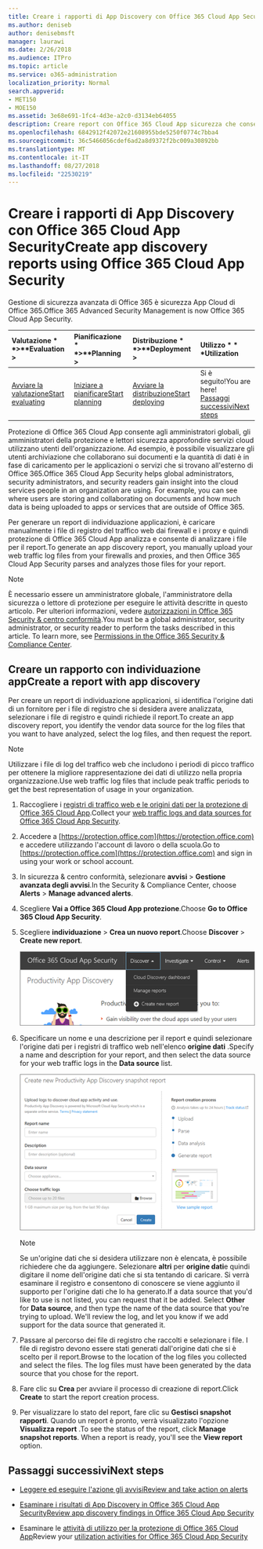 ```yaml
---
title: Creare i rapporti di App Discovery con Office 365 Cloud App Security
ms.author: deniseb
author: denisebmsft
manager: laurawi
ms.date: 2/26/2018
ms.audience: ITPro
ms.topic: article
ms.service: o365-administration
localization_priority: Normal
search.appverid:
- MET150
- MOE150
ms.assetid: 3e68e691-1fc4-4d3e-a2c0-d3134eb64055
description: Creare report con Office 365 Cloud App sicurezza che consentono di comprendere come vengono utilizzati gli utenti dell'organizzazione Office 365 e altre applicazioni.
ms.openlocfilehash: 6842912f42072e21608955bde5250f0774c7bba4
ms.sourcegitcommit: 36c5466056cdef6ad2a8d9372f2bc009a30892bb
ms.translationtype: MT
ms.contentlocale: it-IT
ms.lasthandoff: 08/27/2018
ms.locfileid: "22530219"
---
```

# <a name="create-app-discovery-reports-using-office-365-cloud-app-security"></a><span data-ttu-id="d1d95-103">Creare i rapporti di App Discovery con Office 365 Cloud App Security</span><span class="sxs-lookup"><span data-stu-id="d1d95-103">Create app discovery reports using Office 365 Cloud App Security</span></span>

<span data-ttu-id="d1d95-104">Gestione di sicurezza avanzata di Office 365 è sicurezza App Cloud di Office 365.</span><span class="sxs-lookup"><span data-stu-id="d1d95-104">Office 365 Advanced Security Management is now Office 365 Cloud App Security.</span></span>
  
|<span data-ttu-id="d1d95-105">Valutazione * *\>**</span><span class="sxs-lookup"><span data-stu-id="d1d95-105">****Evaluation** \>**</span></span>|<span data-ttu-id="d1d95-106">Pianificazione * *\>**</span><span class="sxs-lookup"><span data-stu-id="d1d95-106">****Planning** \>**</span></span>|<span data-ttu-id="d1d95-107">Distribuzione * *\>**</span><span class="sxs-lookup"><span data-stu-id="d1d95-107">****Deployment** \>**</span></span>|<span data-ttu-id="d1d95-108">Utilizzo \* \* \*</span><span class="sxs-lookup"><span data-stu-id="d1d95-108">****Utilization****</span></span>|
|:-----|:-----|:-----|:-----|
|[<span data-ttu-id="d1d95-109">Avviare la valutazione</span><span class="sxs-lookup"><span data-stu-id="d1d95-109">Start evaluating</span></span>](office-365-cas-overview.md) <br/> |[<span data-ttu-id="d1d95-110">Iniziare a pianificare</span><span class="sxs-lookup"><span data-stu-id="d1d95-110">Start planning</span></span>](get-ready-for-office-365-cas.md) <br/> |[<span data-ttu-id="d1d95-111">Avviare la distribuzione</span><span class="sxs-lookup"><span data-stu-id="d1d95-111">Start deploying</span></span>](turn-on-office-365-cas.md) <br/> |<span data-ttu-id="d1d95-112">Si è seguito!</span><span class="sxs-lookup"><span data-stu-id="d1d95-112">You are here!</span></span>  <br/> [<span data-ttu-id="d1d95-113">Passaggi successivi</span><span class="sxs-lookup"><span data-stu-id="d1d95-113">Next steps</span></span>](#next-steps) <br/> |
   
<span data-ttu-id="d1d95-p101">Protezione di Office 365 Cloud App consente agli amministratori globali, gli amministratori della protezione e lettori sicurezza approfondire servizi cloud utilizzano utenti dell'organizzazione. Ad esempio, è possibile visualizzare gli utenti archiviazione che collaborano sui documenti e la quantità di dati è in fase di caricamento per le applicazioni o servizi che si trovano all'esterno di Office 365.</span><span class="sxs-lookup"><span data-stu-id="d1d95-p101">Office 365 Cloud App Security helps global administrators, security administrators, and security readers gain insight into the cloud services people in an organization are using. For example, you can see where users are storing and collaborating on documents and how much data is being uploaded to apps or services that are outside of Office 365.</span></span>
  
<span data-ttu-id="d1d95-116">Per generare un report di individuazione applicazioni, è caricare manualmente i file di registro del traffico web dai firewall e i proxy e quindi protezione di Office 365 Cloud App analizza e consente di analizzare i file per il report.</span><span class="sxs-lookup"><span data-stu-id="d1d95-116">To generate an app discovery report, you manually upload your web traffic log files from your firewalls and proxies, and then Office 365 Cloud App Security parses and analyzes those files for your report.</span></span>
  
> [!NOTE]
> <span data-ttu-id="d1d95-p102">È necessario essere un amministratore globale, l'amministratore della sicurezza o lettore di protezione per eseguire le attività descritte in questo articolo. Per ulteriori informazioni, vedere [autorizzazioni in Office 365 Security &amp; centro conformità](permissions-in-the-security-and-compliance-center.md).</span><span class="sxs-lookup"><span data-stu-id="d1d95-p102">You must be a global administrator, security administrator, or security reader to perform the tasks described in this article. To learn more, see [Permissions in the Office 365 Security &amp; Compliance Center](permissions-in-the-security-and-compliance-center.md).</span></span> 
  
## <a name="create-a-report-with-app-discovery"></a><span data-ttu-id="d1d95-119">Creare un rapporto con individuazione app</span><span class="sxs-lookup"><span data-stu-id="d1d95-119">Create a report with app discovery</span></span>

<span data-ttu-id="d1d95-120">Per creare un report di individuazione applicazioni, si identifica l'origine dati di un fornitore per i file di registro che si desidera avere analizzata, selezionare i file di registro e quindi richiede il report.</span><span class="sxs-lookup"><span data-stu-id="d1d95-120">To create an app discovery report, you identify the vendor data source for the log files that you want to have analyzed, select the log files, and then request the report.</span></span>
  
> [!NOTE]
> <span data-ttu-id="d1d95-121">Utilizzare i file di log del traffico web che includono i periodi di picco traffico per ottenere la migliore rappresentazione dei dati di utilizzo nella propria organizzazione.</span><span class="sxs-lookup"><span data-stu-id="d1d95-121">Use web traffic log files that include peak traffic periods to get the best representation of usage in your organization.</span></span> 
  
1. <span data-ttu-id="d1d95-122">Raccogliere i [registri di traffico web e le origini dati per la protezione di Office 365 Cloud App](web-traffic-logs-and-data-sources-for-ocas.md).</span><span class="sxs-lookup"><span data-stu-id="d1d95-122">Collect your [web traffic logs and data sources for Office 365 Cloud App Security](web-traffic-logs-and-data-sources-for-ocas.md).</span></span>
    
2. <span data-ttu-id="d1d95-123">Accedere a [https://protection.office.com](https://protection.office.com) e accedere utilizzando l'account di lavoro o della scuola.</span><span class="sxs-lookup"><span data-stu-id="d1d95-123">Go to [https://protection.office.com](https://protection.office.com) and sign in using your work or school account.</span></span> 
    
3. <span data-ttu-id="d1d95-124">In sicurezza &amp; centro conformità, selezionare **avvisi** \> **Gestione avanzata degli avvisi**.</span><span class="sxs-lookup"><span data-stu-id="d1d95-124">In the Security &amp; Compliance Center, choose **Alerts** \> **Manage advanced alerts**.</span></span>
    
4. <span data-ttu-id="d1d95-125">Scegliere **Vai a Office 365 Cloud App protezione**.</span><span class="sxs-lookup"><span data-stu-id="d1d95-125">Choose **Go to Office 365 Cloud App Security**.</span></span>
    
5. <span data-ttu-id="d1d95-126">Scegliere **individuazione** \> **Crea un nuovo report**.</span><span class="sxs-lookup"><span data-stu-id="d1d95-126">Choose **Discover** \> **Create new report**.</span></span>
    
    ![Nel portale di accesso client di Office 365, selezionare individuazione](media/73b5299f-94b5-49dd-a00f-154d188eb2c5.png)
  
6. <span data-ttu-id="d1d95-128">Specificare un nome e una descrizione per il report e quindi selezionare l'origine dati per i registri di traffico web nell'elenco **origine dati** .</span><span class="sxs-lookup"><span data-stu-id="d1d95-128">Specify a name and description for your report, and then select the data source for your web traffic logs in the **Data source** list.</span></span> 
    
    ![In accesso client di Office 365, selezionare individuazione \> creare nuovi report](media/22e660f0-5eb2-49fa-9fea-f88a5809a07b.png)
  
    > [!NOTE]
    > <span data-ttu-id="d1d95-p103">Se un'origine dati che si desidera utilizzare non è elencata, è possibile richiedere che da aggiungere. Selezionare **altri** per **origine dati**e quindi digitare il nome dell'origine dati che si sta tentando di caricare. Si verrà esaminare il registro e consentono di conoscere se viene aggiunto il supporto per l'origine dati che lo ha generato.</span><span class="sxs-lookup"><span data-stu-id="d1d95-p103">If a data source that you'd like to use is not listed, you can request that it be added. Select **Other** for **Data source**, and then type the name of the data source that you're trying to upload. We'll review the log, and let you know if we add support for the data source that generated it.</span></span> 
  
7. <span data-ttu-id="d1d95-p104">Passare al percorso dei file di registro che raccolti e selezionare i file. I file di registro devono essere stati generati dall'origine dati che si è scelto per il report.</span><span class="sxs-lookup"><span data-stu-id="d1d95-p104">Browse to the location of the log files you collected and select the files. The log files must have been generated by the data source that you chose for the report.</span></span>
    
8. <span data-ttu-id="d1d95-135">Fare clic su **Crea** per avviare il processo di creazione di report.</span><span class="sxs-lookup"><span data-stu-id="d1d95-135">Click **Create** to start the report creation process.</span></span> 
    
9. <span data-ttu-id="d1d95-p105">Per visualizzare lo stato del report, fare clic su **Gestisci snapshot rapporti**. Quando un report è pronto, verrà visualizzato l'opzione **Visualizza report** .</span><span class="sxs-lookup"><span data-stu-id="d1d95-p105">To see the status of the report, click **Manage snapshot reports**. When a report is ready, you'll see the **View report** option.</span></span> 
    
## <a name="next-steps"></a><span data-ttu-id="d1d95-138">Passaggi successivi</span><span class="sxs-lookup"><span data-stu-id="d1d95-138">Next steps</span></span>

- [<span data-ttu-id="d1d95-139">Leggere ed eseguire l'azione gli avvisi</span><span class="sxs-lookup"><span data-stu-id="d1d95-139">Review and take action on alerts</span></span>](review-office-365-cas-alerts.md)
    
- [<span data-ttu-id="d1d95-140">Esaminare i risultati di App Discovery in Office 365 Cloud App Security</span><span class="sxs-lookup"><span data-stu-id="d1d95-140">Review app discovery findings in Office 365 Cloud App Security</span></span>](review-app-discovery-findings-in-ocas.md)
    
- <span data-ttu-id="d1d95-141">Esaminare le [attività di utilizzo per la protezione di Office 365 Cloud App](utilization-activities-for-ocas.md)</span><span class="sxs-lookup"><span data-stu-id="d1d95-141">Review your [utilization activities for Office 365 Cloud App Security](utilization-activities-for-ocas.md)</span></span>
    

